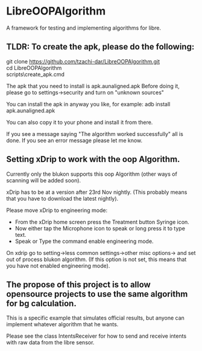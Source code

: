 # LibreOOPAlgorithm
A framework for testing and implementing algorithms for libre.

## TLDR: To create the apk, please do the following:

git clone https://github.com/tzachi-dar/LibreOOPAlgorithm.git<br/>
cd LibreOOPAlgorithm<br/>
scripts\create_apk.cmd<br/>

The apk that you need to install is apk.aunaligned.apk
Before doing it, please go to settings->security and turn on "unknown sources"

You can install the apk in anyway you like, for example: adb install apk.aunaligned.apk

You can also copy it to your phone and install it from there.<br/>

If you see a message saying "The algorithm worked successfully" all is done. If you see an error message please let me know. <br/>

## Setting xDrip to work with the oop Algorithm.

Currently only the blukon supports this oop Algorithm (other ways of scanning will be added soon). <br/>

xDrip has to be at a version after  23rd Nov nightly. (This probably means that you have to download the latest nightly).<br/>

Please move xDrip to engineering mode: <br/>
* From the xDrip home screen press the Treatment button Syringe icon.
* Now either tap the Microphone icon to speak or long press it to type text.
* Speak or Type the command enable engineering mode.

On xdrip go to setting->less common settings->other misc options-> and set out of process blukon algorithm. 
(If this option is not set, this means that you have not enabled engineering mode). <br/>

## The propose of this project is to allow opensource projects to use the same algorithm for bg calculation.
This is a specific example that simulates official results, but anyone can implement whatever algorithm that he wants. <br/>

Please see the class IntentsReceiver for how to send and receive intents with raw data from the libre sensor. <br/>